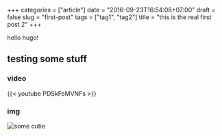 +++
categories = ["article"]
date = "2016-09-23T16:54:08+07:00"
draft = false
slug = "first-post"
tags = ["tag1", "tag2"]
title = "this is the real first post 2"
+++

hello hugo!

## testing some stuff

### video

{{< youtube PDSkFeMVNFs >}}

### img

![some cutie](http://image.prntscr.com/image/be92cec4514f4f5ea14e68c2a9000ed1.png "cutie 1")
